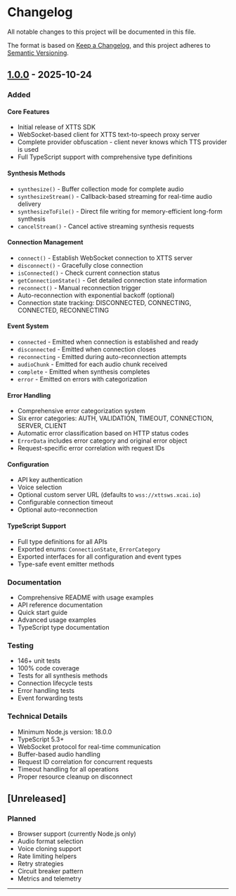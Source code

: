 # Changelog

All notable changes to this project will be documented in this file.

The format is based on [Keep a Changelog](https://keepachangelog.com/en/1.0.0/),
and this project adheres to [Semantic Versioning](https://semver.org/spec/v2.0.0.html).

## [1.0.0] - 2025-10-24

### Added

#### Core Features
- Initial release of XTTS SDK
- WebSocket-based client for XTTS text-to-speech proxy server
- Complete provider obfuscation - client never knows which TTS provider is used
- Full TypeScript support with comprehensive type definitions

#### Synthesis Methods
- `synthesize()` - Buffer collection mode for complete audio
- `synthesizeStream()` - Callback-based streaming for real-time audio delivery
- `synthesizeToFile()` - Direct file writing for memory-efficient long-form synthesis
- `cancelStream()` - Cancel active streaming synthesis requests

#### Connection Management
- `connect()` - Establish WebSocket connection to XTTS server
- `disconnect()` - Gracefully close connection
- `isConnected()` - Check current connection status
- `getConnectionState()` - Get detailed connection state information
- `reconnect()` - Manual reconnection trigger
- Auto-reconnection with exponential backoff (optional)
- Connection state tracking: DISCONNECTED, CONNECTING, CONNECTED, RECONNECTING

#### Event System
- `connected` - Emitted when connection is established and ready
- `disconnected` - Emitted when connection closes
- `reconnecting` - Emitted during auto-reconnection attempts
- `audioChunk` - Emitted for each audio chunk received
- `complete` - Emitted when synthesis completes
- `error` - Emitted on errors with categorization

#### Error Handling
- Comprehensive error categorization system
- Six error categories: AUTH, VALIDATION, TIMEOUT, CONNECTION, SERVER, CLIENT
- Automatic error classification based on HTTP status codes
- `ErrorData` includes error category and original error object
- Request-specific error correlation with request IDs

#### Configuration
- API key authentication
- Voice selection
- Optional custom server URL (defaults to `wss://xttsws.xcai.io`)
- Configurable connection timeout
- Optional auto-reconnection

#### TypeScript Support
- Full type definitions for all APIs
- Exported enums: `ConnectionState`, `ErrorCategory`
- Exported interfaces for all configuration and event types
- Type-safe event emitter methods

### Documentation
- Comprehensive README with usage examples
- API reference documentation
- Quick start guide
- Advanced usage examples
- TypeScript type documentation

### Testing
- 146+ unit tests
- 100% code coverage
- Tests for all synthesis methods
- Connection lifecycle tests
- Error handling tests
- Event forwarding tests

### Technical Details
- Minimum Node.js version: 18.0.0
- TypeScript 5.3+
- WebSocket protocol for real-time communication
- Buffer-based audio handling
- Request ID correlation for concurrent requests
- Timeout handling for all operations
- Proper resource cleanup on disconnect

## [Unreleased]

### Planned
- Browser support (currently Node.js only)
- Audio format selection
- Voice cloning support
- Rate limiting helpers
- Retry strategies
- Circuit breaker pattern
- Metrics and telemetry

---

[1.0.0]: https://github.com/yourusername/xtts-minimax-proxy/releases/tag/v1.0.0
